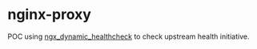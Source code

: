# nginx-proxy

POC using [ngx_dynamic_healthcheck](https://github.com/ZigzagAK/ngx_dynamic_healthcheck) to check upstream health initiative.
